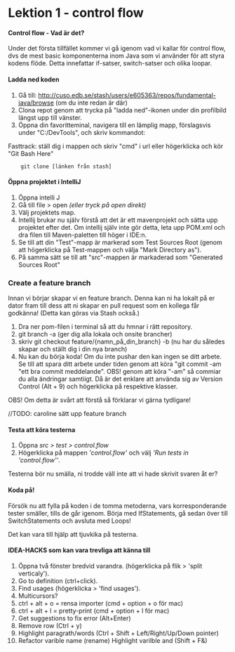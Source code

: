 # Lektion 1 - control flow

#### Control flow - Vad är det?
Under det första tillfället kommer vi gå igenom vad vi kallar för control flow, dvs de mest basic komponenterna inom 
Java som vi använder för att styra kodens flöde. Detta innefattar if-satser, switch-satser och olika loopar.

#### Ladda ned koden
 1. Gå till: http://cuso.edb.se/stash/users/e605363/repos/fundamental-java/browse (om du inte redan är där)
 2. Clona repot genom att trycka på "ladda ned"-ikonen under din profilbild längst upp till vänster.
 3. Öppna din favoritteminal, navigera till en lämplig mapp, förslagsvis under "C:/DevTools", och skriv kommandot:
       		
  Fasttrack: ställ dig i mappen och skriv "cmd" i url eller högerklicka och kör "Git Bash Here"
  
        git clone [länken från stash]
        
       
#### Öppna projektet i IntelliJ
1. Öppna intelli J
2. Gå till file > open _(eller tryck på open direkt)_
3. Välj projektets map.
4. Intellij brukar nu själv förstå att det är ett mavenprojekt och sätta upp projektet efter det. Om intellij själv
 inte gör detta, leta upp POM.xml och dra filen till Maven-paletten till höger i IDE:n.
5. Se till att din "Test"-mapp är markerad som Test Sources Root (genom att högerklicka på Test-mappen och välja "Mark Directory as").
6. På samma sätt se till att "src"-mappen är markaderad som "Generated Sources Root" 

### Create a feature branch
Innan vi börjar skapar vi en feature branch. Denna kan ni ha lokalt på er dator fram till dess att ni skapar en pull request som en kollega får godkänna! (Detta kan göras via Stash också.)

1. Dra ner pom-filen i terminal så att du hmnar i rätt repository.
2. git branch -a (ger dig alla lokala och onsite brancher)
3. skriv git checkout feature/{namn_på_din_branch} -b (nu har du således skapar och ställt dig i din nya branch)
4. Nu kan du börja koda! Om du inte pushar den kan ingen se ditt arbete. Se till att spara ditt arbete under tiden genom att köra "git commit -am "ett bra commit meddelande". OBS! genom att köra "-am" så commiar du alla ändringar samtiigt. Då är det enklare att använda sig av Version Control (Alt + 9) och högerklicka på respektive klasser.

OBS! Om detta är svårt att förstå så förklarar vi gärna tydligare!


//TODO: caroline sätt upp feature branch




#### Testa att köra testerna
1. Öppna _src > test > control.flow_
2. Högerklicka på mappen _'control.flow'_ och välj _'Run tests in 'control.flow''_.

Testerna bör nu smälla, ni trodde väll inte att vi hade skrivit svaren åt er?

#### Koda på!
Försök nu att fylla på koden i de tomma metoderna, vars korresponderande tester smäller, tills de går igenom.
Börja med IfStatements, gå sedan över till SwitchStatements och avsluta med Loops!

Det kan vara till hjälp att tjuvkika på testerna.

#### IDEA-HACKS som kan vara trevliga att känna till
1. Öppna två fönster bredvid varandra. (högerklicka på flik > 'split verticaly').
2. Go to definition (ctrl+click).
3. Find usages (högerklicka > 'find usages').
4. Multicursors?
5. ctrl + alt + o = rensa importer (cmd + option + o för mac)
6. ctrl + alt + l = pretty-print (cmd + option + l för mac)
7. Get suggestions to fix error (Alt+Enter)
8. Remove row (Ctrl + y) 
9. Highlight paragrath/words (Ctrl + Shift + Left/Right/Up/Down pointer)
10. Refactor varible name (rename)  Highlight varilble and (Shift + F&)


